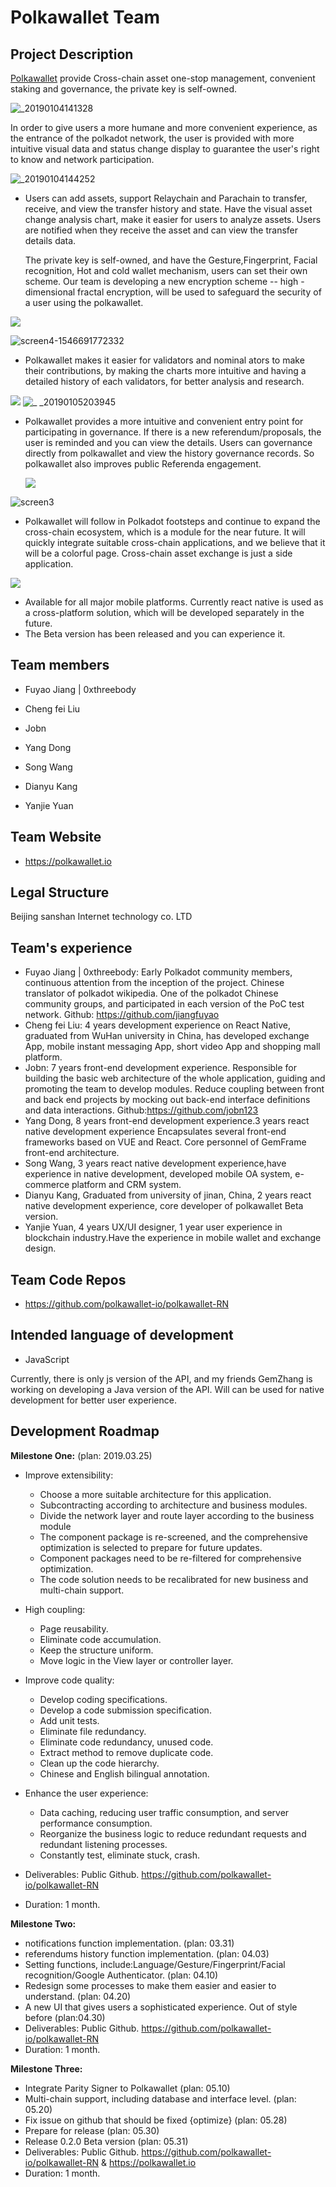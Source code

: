 # Polkawallet Team

 ## Project Description

 [Polkawallet](http://polkawallet.io) provide Cross-chain asset one-stop management, convenient staking and governance, the private key is self-owned. 

![_20190104141328](https://user-images.githubusercontent.com/34789555/50725634-2dc2e200-113b-11e9-8e9a-8f7d8a7cc6a3.png)

In order to give users a more humane and more convenient experience, as the entrance of the polkadot network, the user is provided with more intuitive visual data and status change display to guarantee the user's right to know and network participation.

![_20190104144252](https://user-images.githubusercontent.com/34789555/50725635-31eeff80-113b-11e9-959c-582a63b98418.png)

- Users can add assets, support Relaychain and Parachain to transfer, receive, and view the transfer history and state. Have the visual asset change analysis chart, make it easier for users to analyze assets. Users are notified when they receive the asset and can view the transfer details data.

  The private key is self-owned, and have the Gesture,Fingerprint, Facial recognition, Hot and cold wallet mechanism, users can set their own scheme. Our team is developing a new encryption scheme -- high - dimensional fractal encryption, will be used to safeguard the security of a user using the polkawallet.

![](https://qiniu.netsafe.org.cn/images/3.png)

![screen4-1546691772332](https://user-images.githubusercontent.com/34789555/50725645-66fb5200-113b-11e9-9e41-370d5c7092b9.png)

- Polkawallet makes it easier for validators and nominal ators to make their contributions, by making the charts more intuitive and having a detailed history of each validators, for better analysis and research.

![](https://qiniu.netsafe.org.cn/images/4.png)
![_ _20190105203945](https://user-images.githubusercontent.com/34789555/50725650-82fef380-113b-11e9-974f-55d5f7b1b1df.png)

- Polkawallet provides a more intuitive and convenient entry point for participating in governance. If there is a new referendum/proposals, the user is reminded and you can view the details. Users can governance directly from polkawallet and view the history governance records. So polkawallet also improves public Referenda engagement.

  ![](https://qiniu.netsafe.org.cn/images/5.png)

![screen3](https://user-images.githubusercontent.com/34789555/50725655-9ad67780-113b-11e9-96e3-31ac85f2f442.png)

- Polkawallet will follow in Polkadot footsteps and continue to expand the cross-chain ecosystem, which is a module for the near future. It will quickly integrate suitable cross-chain applications, and we believe that it will be a colorful page. Cross-chain asset exchange is just a side application.

![](https://qiniu.netsafe.org.cn/images/6.png)

- Available for all major mobile platforms. Currently react native is used as a cross-platform solution, which will be developed separately in the future.
- The Beta version has been released and you can experience it.


 ## Team members
* Fuyao Jiang | 0xthreebody

* Cheng fei Liu

* Jobn

* Yang Dong

* Song Wang

* Dianyu Kang

* Yanjie Yuan


## Team Website	

* https://polkawallet.io

## Legal Structure 
Beijing sanshan Internet technology co. LTD

## Team's experience
- Fuyao Jiang | 0xthreebody: Early Polkadot community members, continuous attention from the inception of the project. Chinese translator of polkadot wikipedia. One of the polkadot Chinese community groups, and participated in each version of the PoC test network.  Github: https://github.com/jiangfuyao
- Cheng fei Liu: 4 years development experience on React Native, graduated from WuHan university in China, has developed exchange App, mobile instant messaging App, short video App and shopping mall platform.
- Jobn: 7 years front-end development experience. Responsible for building the basic web architecture of the whole application, guiding and promoting the team to develop modules. Reduce coupling between front and back end projects by mocking out back-end interface definitions and data interactions. Github:https://github.com/jobn123
- Yang Dong,  8 years front-end development experience.3 years react native development experience  Encapsulates several front-end frameworks based on VUE and React. Core personnel of GemFrame front-end architecture.
- Song Wang, 3 years react native development experience,have experience in native development, developed mobile OA system, e-commerce platform and CRM system.
- Dianyu Kang, Graduated from university of jinan, China, 2 years react native development experience, core developer of polkawallet Beta version.
- Yanjie Yuan, 4 years UX/UI designer, 1 year user experience in blockchain industry.Have the experience in mobile wallet and exchange design.

## Team Code Repos
* https://github.com/polkawallet-io/polkawallet-RN

## Intended language of development
* JavaScript

Currently, there is only js version of the API, and my friends GemZhang is working on developing a Java version of the API. Will can be used for native development for better user experience.

## Development Roadmap

**Milestone One:** (plan: 2019.03.25)

- Improve extensibility:
  - Choose a more suitable architecture for this application.
  - Subcontracting according to architecture and business modules.
  - Divide the network layer and route layer according to the business module
  - The component package is re-screened, and the comprehensive optimization is selected to prepare for future updates.
  - Component packages need to be re-filtered for comprehensive optimization.
  - The code solution needs to be recalibrated for new business and multi-chain support.
- High coupling:
  - Page reusability.
  - Eliminate code accumulation.
  - Keep the structure uniform.
  - Move logic in the View layer or controller layer.
- Improve code quality:
  - Develop coding specifications.
  - Develop a code submission specification.
  - Add unit tests.
  - Eliminate file redundancy.
  - Eliminate code redundancy, unused code.
  - Extract method to remove duplicate code.
  - Clean up the code hierarchy.
  - Chinese and English bilingual annotation.
- Enhance the user experience:
  - Data caching, reducing user traffic consumption, and server performance consumption.
  - Reorganize the business logic to reduce redundant requests and redundant listening processes.
  - Constantly test, eliminate stuck, crash.

- Deliverables:  Public Github. https://github.com/polkawallet-io/polkawallet-RN
- Duration: 1 month.

**Milestone Two:**

- notifications function implementation. (plan: 03.31)
- referendums history function implementation. (plan: 04.03)
- Setting functions, include:Language/Gesture/Fingerprint/Facial recognition/Google Authenticator. (plan: 04.10)
- Redesign some processes to make them easier and easier to understand. (plan: 04.20)
- A new UI that gives users a sophisticated experience. Out of style before (plan:04.30)
- Deliverables:  Public Github. https://github.com/polkawallet-io/polkawallet-RN
- Duration: 1 month.

**Milestone Three:**

- Integrate Parity Signer to Polkawallet (plan: 05.10)
- Multi-chain support, including database and interface level. (plan: 05.20)
- Fix issue on github that should be fixed {optimize} (plan: 05.28)
- Prepare for release (plan: 05.30)
- Release 0.2.0 Beta version (plan: 05.31)
- Deliverables:  Public Github. https://github.com/polkawallet-io/polkawallet-RN & https://polkawallet.io
- Duration: 1 month.
